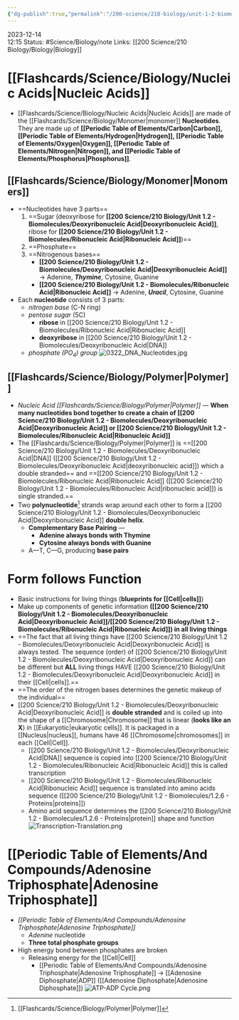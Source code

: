 ```yaml
---
{"dg-publish":true,"permalink":"/200-science/210-biology/unit-1-2-biomolecules/1-2-5-nucleic-acids/","updated":"2024-02-10T11:31:23.528-06:00"}
---
```


2023-12-14  
12:15
Status: #Science/Biology/note 
Links: [[200 Science/210 Biology/Biology\|Biology]]
# [[Flashcards/Science/Biology/Nucleic Acids\|Nucleic Acids]]
- [[Flashcards/Science/Biology/Nucleic Acids\|Nucleic Acids]] are made of the [[Flashcards/Science/Biology/Monomer\|monomer]] **Nucleotides**. They are made up of **[[Periodic Table of Elements/Carbon\|Carbon]], [[Periodic Table of Elements/Hydrogen\|Hydrogen]], [[Periodic Table of Elements/Oxygen\|Oxygen]], [[Periodic Table of Elements/Nitrogen\|Nitrogen]], and [[Periodic Table of Elements/Phosphorus\|Phosphorus]]**.  
## [[Flashcards/Science/Biology/Monomer\|Monomers]] 
- ==Nucleotides have 3 parts==
	1. ==Sugar (deoxyribose for **[[200 Science/210 Biology/Unit 1.2 - Biomolecules/Deoxyribonucleic Acid\|Deoxyribonucleic Acid]]**, ribose for **[[200 Science/210 Biology/Unit 1.2 - Biomolecules/Ribonucleic Acid\|Ribonucleic Acid]]**)==
	2. ==Phosphate==
	3. ==Nitrogenous bases==
		- **[[200 Science/210 Biology/Unit 1.2 - Biomolecules/Deoxyribonucleic Acid\|Deoxyribonucleic Acid]]** → Adenine, ***Thymine***, Cytosine, Guanine
		- **[[200 Science/210 Biology/Unit 1.2 - Biomolecules/Ribonucleic Acid\|Ribonucleic Acid]]** → Adenine, ***Uracil***, Cytosine, Guanine
- Each **nucleotide** consists of 3 parts:
	- *nitrogen base* (C-N ring)
	- *pentose suga*r (5C)
		- **ribose** in [[200 Science/210 Biology/Unit 1.2 - Biomolecules/Ribonucleic Acid\|Ribonucleic Acid]]
		- **deoxyribose** in [[200 Science/210 Biology/Unit 1.2 - Biomolecules/Deoxyribonucleic Acid\|DNA]] 
	- *phosphate (PO<sub>4</sub>) group*
![0322_DNA_Nucleotides.jpg](/img/user/Files/0322_DNA_Nucleotides.jpg)
## [[Flashcards/Science/Biology/Polymer\|Polymer]]
- *Nucleic Acid [[Flashcards/Science/Biology/Polymer\|Polymer]]* — **When many nucleotides bond together to create a chain of [[200 Science/210 Biology/Unit 1.2 - Biomolecules/Deoxyribonucleic Acid\|Deoxyribonucleic Acid]] or [[200 Science/210 Biology/Unit 1.2 - Biomolecules/Ribonucleic Acid\|Ribonucleic Acid]]**
- The [[Flashcards/Science/Biology/Polymer\|Polymer]] is ==[[200 Science/210 Biology/Unit 1.2 - Biomolecules/Deoxyribonucleic Acid\|DNA]] ([[200 Science/210 Biology/Unit 1.2 - Biomolecules/Deoxyribonucleic Acid\|deoxyribonucleic acid]]) which a double stranded== and ==[[200 Science/210 Biology/Unit 1.2 - Biomolecules/Ribonucleic Acid\|Ribonucleic Acid]] ([[200 Science/210 Biology/Unit 1.2 - Biomolecules/Ribonucleic Acid\|ribonucleic acid]]) is single stranded.==
- Two **polynucleotide**[^1] strands wrap around each other to form a [[200 Science/210 Biology/Unit 1.2 - Biomolecules/Deoxyribonucleic Acid\|Deoxyribonucleic Acid]] **double helix**.
	- **Complementary Base Pairing** —
		- **Adenine always bonds with Thymine**
		- **Cytosine always bonds with Guanine** 
	- A—T, C—G, producing **base pairs**
# Form follows Function
- Basic instructions for living things (**blueprints for [[Cell\|cells]]**)
- Make up components of genetic information **([[200 Science/210 Biology/Unit 1.2 - Biomolecules/Deoxyribonucleic Acid\|Deoxyribonucleic Acid]]/[[200 Science/210 Biology/Unit 1.2 - Biomolecules/Ribonucleic Acid\|Ribonucleic Acid]]) in all living things**
- ==The fact that all living things have [[200 Science/210 Biology/Unit 1.2 - Biomolecules/Deoxyribonucleic Acid\|Deoxyribonucleic Acid]] is always tested. The sequence (order) of [[200 Science/210 Biology/Unit 1.2 - Biomolecules/Deoxyribonucleic Acid\|Deoxyribonucleic Acid]] can be different but **ALL** living things HAVE [[200 Science/210 Biology/Unit 1.2 - Biomolecules/Deoxyribonucleic Acid\|Deoxyribonucleic Acid]] in their [[Cell\|cells]].==
- ==The order of the nitrogen bases determines the genetic makeup of the individual==
- [[200 Science/210 Biology/Unit 1.2 - Biomolecules/Deoxyribonucleic Acid\|Deoxyribonucleic Acid]] is **double stranded** and is coiled up into the shape of a [[Chromosome\|Chromosome]] that is linear (**looks like an X**) in [[Eukaryotic\|eukaryotic cells]]. It is packaged in a [[Nucleus\|nucleus]], humans have 46 [[Chromosome\|chromosomes]] in each [[Cell\|Cell]].
	- [[200 Science/210 Biology/Unit 1.2 - Biomolecules/Deoxyribonucleic Acid\|DNA]] sequence is copied into [[200 Science/210 Biology/Unit 1.2 - Biomolecules/Ribonucleic Acid\|Ribonucleic Acid]] this is called transcription
	- [[200 Science/210 Biology/Unit 1.2 - Biomolecules/Ribonucleic Acid\|Ribonucleic Acid]] sequence is translated into amino acids sequence ([[200 Science/210 Biology/Unit 1.2 - Biomolecules/1.2.6 - Proteins\|proteins]])
	- Amino acid sequence determines the [[200 Science/210 Biology/Unit 1.2 - Biomolecules/1.2.6 - Proteins\|protein]] shape and function
![Transcription-Translation.png](/img/user/Files/Transcription-Translation.png)
# [[Periodic Table of Elements/And Compounds/Adenosine Triphosphate\|Adenosine Triphosphate]]
- *[[Periodic Table of Elements/And Compounds/Adenosine Triphosphate\|Adenosine Triphosphate]]*
	- *Adenine* nucleotide
	- **Three total phosphate groups**
- High energy bond between phosphates are broken
	- Releasing energy for the [[Cell\|Cell]]
		- [[Periodic Table of Elements/And Compounds/Adenosine Triphosphate\|Adenosine Triphosphate]] → [[Adenosine Diphosphate\|ADP]] ([[Adenosine Diphosphate\|Adenosine Diphosphate]])
![ATP-ADP Cycle.png](/img/user/Files/ATP-ADP%20Cycle.png)

[^1]: [[Flashcards/Science/Biology/Polymer\|Polymer]] 
